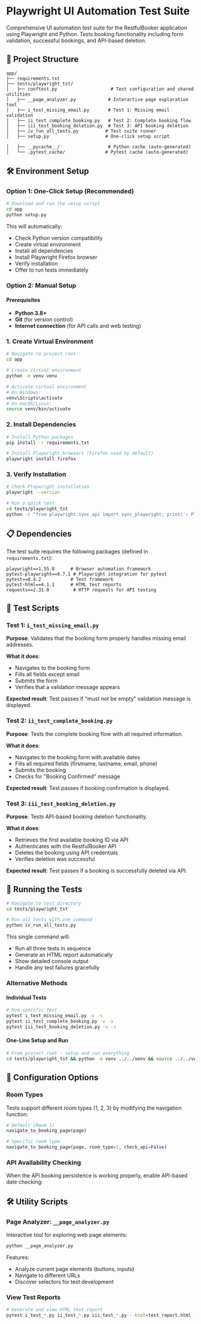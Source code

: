 # Playwright UI Automation Test Suite

Comprehensive UI automation test suite for the RestfulBooker application using Playwright and Python. Tests booking functionality including form validation, successful bookings, and API-based deletion.

## 📁 Project Structure

```
app/
├── requirements.txt
├── tests/playwright_tst/
│   ├── conftest.py                    # Test configuration and shared utilities
│   ├── __page_analyzer.py            # Interactive page exploration tool
│   ├── i_test_missing_email.py       # Test 1: Missing email validation
│   ├── ii_test_complete_booking.py   # Test 2: Complete booking flow
│   ├── iii_test_booking_deletion.py  # Test 3: API booking deletion
│   ├── iv_run_all_tests.py          # Test suite runner
│   ├── setup.py                     # One-click setup script

│   ├── __pycache__/                  # Python cache (auto-generated)
│   └── .pytest_cache/               # Pytest cache (auto-generated)
```

## 🛠️ Environment Setup

### Option 1: One-Click Setup (Recommended)

```bash
# Download and run the setup script
cd app
python setup.py
```

This will automatically:
- Check Python version compatibility
- Create virtual environment
- Install all dependencies
- Install Playwright Firefox browser
- Verify installation
- Offer to run tests immediately

### Option 2: Manual Setup

#### Prerequisites
- **Python 3.8+**
- **Git** (for version control)
- **Internet connection** (for API calls and web testing)

### 1. Create Virtual Environment

```bash
# Navigate to project root
cd app

# Create virtual environment
python -m venv venv

# Activate virtual environment
# On Windows:
venv\Scripts\activate
# On macOS/Linux:
source venv/bin/activate
```

### 2. Install Dependencies

```bash
# Install Python packages
pip install -r requirements.txt

# Install Playwright browsers (Firefox used by default)
playwright install firefox
```

### 3. Verify Installation

```bash
# Check Playwright installation
playwright --version

# Run a quick test
cd tests/playwright_tst
python -c "from playwright.sync_api import sync_playwright; print('✓ Playwright ready')"
```

## 📋 Dependencies

The test suite requires the following packages (defined in `requirements.txt`):

```
playwright==1.55.0      # Browser automation framework
pytest-playwright==0.7.1 # Playwright integration for pytest  
pytest==8.4.2           # Test framework
pytest-html==4.1.1      # HTML test reports
requests==2.31.0         # HTTP requests for API testing
```

## 🧪 Test Scripts

### Test 1: `i_test_missing_email.py`
**Purpose**: Validates that the booking form properly handles missing email addresses.

**What it does**:
- Navigates to the booking form
- Fills all fields except email
- Submits the form
- Verifies that a validation message appears

**Expected result**: Test passes if "must not be empty" validation message is displayed.

### Test 2: `ii_test_complete_booking.py`  
**Purpose**: Tests the complete booking flow with all required information.

**What it does**:
- Navigates to the booking form with available dates
- Fills all required fields (firstname, lastname, email, phone)
- Submits the booking
- Checks for "Booking Confirmed" message

**Expected result**: Test passes if booking confirmation is displayed.

### Test 3: `iii_test_booking_deletion.py`
**Purpose**: Tests API-based booking deletion functionality.

**What it does**:
- Retrieves the first available booking ID via API
- Authenticates with the RestfulBooker API
- Deletes the booking using API credentials
- Verifies deletion was successful

**Expected result**: Test passes if a booking is successfully deleted via API.

## 🚀 Running the Tests

```bash
# Navigate to test directory
cd tests/playwright_tst

# Run all tests with one command
python iv_run_all_tests.py
```

This single command will:
- Run all three tests in sequence
- Generate an HTML report automatically
- Show detailed console output
- Handle any test failures gracefully

### Alternative Methods

#### Individual Tests
```bash
# Run specific test
pytest i_test_missing_email.py -v -s
pytest ii_test_complete_booking.py -v -s  
pytest iii_test_booking_deletion.py -v -s
```

#### One-Line Setup and Run
```bash
# From project root - setup and run everything
cd tests/playwright_tst && python -m venv ../../venv && source ../../venv/bin/activate && pip install -r ../../requirements.txt && playwright install firefox && python iv_run_all_tests.py
```

## 🔧 Configuration Options

### Room Types
Tests support different room types (1, 2, 3) by modifying the navigation function:

```python
# Default (Room 1)
navigate_to_booking_page(page)

# Specific room type  
navigate_to_booking_page(page, room_type=2, check_api=False)
```

### API Availability Checking
When the API booking persistence is working properly, enable API-based date checking:


## 🛠️ Utility Scripts

### Page Analyzer: `__page_analyzer.py`
Interactive tool for exploring web page elements:

```bash
python __page_analyzer.py
```

Features:
- Analyze current page elements (buttons, inputs)
- Navigate to different URLs
- Discover selectors for test development

### View Test Reports
```bash
# Generate and view HTML test report
pytest i_test_*.py ii_test_*.py iii_test_*.py --html=test_report.html --self-contained-html
```

